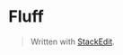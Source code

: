 # Fluff



> Written with [StackEdit](https://stackedit.io/).
<!--stackedit_data:
eyJoaXN0b3J5IjpbLTg3NjQzMDEyXX0=
-->